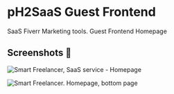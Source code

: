 # pH2SaaS Guest Frontend

SaaS Fiverr Marketing tools. Guest Frontend Homepage


## Screenshots 📸

![Smart Freelancer, SaaS service - Homepage](https://user-images.githubusercontent.com/1325411/78998321-e6928080-7b37-11ea-8f0a-3221db8a1efd.jpg)

![Smart Freelancer. Homepage, bottom page](https://user-images.githubusercontent.com/1325411/78997755-b5fe1700-7b36-11ea-8ccd-67042592cf08.jpg)
